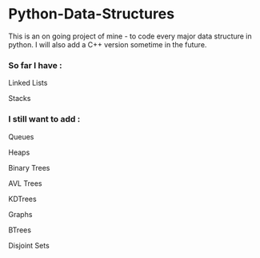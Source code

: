 # Python-Data-Structures
This is an on going project of mine - to code every major data structure in python. I will also add a C++ version sometime in the future.

### So far I have :

Linked Lists

Stacks

### I still want to add :

Queues

Heaps

Binary Trees

AVL Trees

KDTrees

Graphs

BTrees

Disjoint Sets
